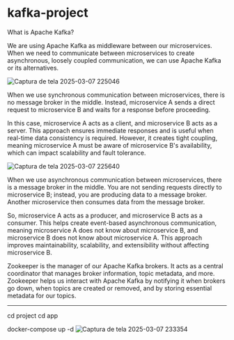 # kafka-project


What is Apache Kafka?

We are using Apache Kafka as middleware between our microservices. When we need to communicate between microservices to create asynchronous, loosely coupled communication, we can use Apache Kafka or its alternatives.

![Captura de tela 2025-03-07 225046](https://github.com/user-attachments/assets/5796a56d-ce0f-4c9f-a60d-4d86abaa5f14)

When we use synchronous communication between microservices, there is no message broker in the middle. Instead, microservice A sends a direct request to microservice B and waits for a response before proceeding.

In this case, microservice A acts as a client, and microservice B acts as a server. This approach ensures immediate responses and is useful when real-time data consistency is required. However, it creates tight coupling, meaning microservice A must be aware of microservice B's availability, which can impact scalability and fault tolerance.

![Captura de tela 2025-03-07 225640](https://github.com/user-attachments/assets/a05ac42c-9364-408d-951b-082756887584)

When we use asynchronous communication between microservices, there is a message broker in the middle. You are not sending requests directly to microservice B; instead, you are producing data to a message broker. Another microservice then consumes data from the message broker.

So, microservice A acts as a producer, and microservice B acts as a consumer. This helps create event-based asynchronous communication, meaning microservice A does not know about microservice B, and microservice B does not know about microservice A. This approach improves maintainability, scalability, and extensibility without affecting microservice B.

Zookeeper is the manager of our Apache Kafka brokers. It acts as a central coordinator that manages broker information, topic metadata, and more. Zookeeper helps us interact with Apache Kafka by notifying it when brokers go down, when topics are created or removed, and by storing essential metadata for our topics.

--------------------------------------
cd project
cd app

docker-compose up -d
![Captura de tela 2025-03-07 233354](https://github.com/user-attachments/assets/31819c91-7c80-4e7d-a485-ed8fd619b16a)

